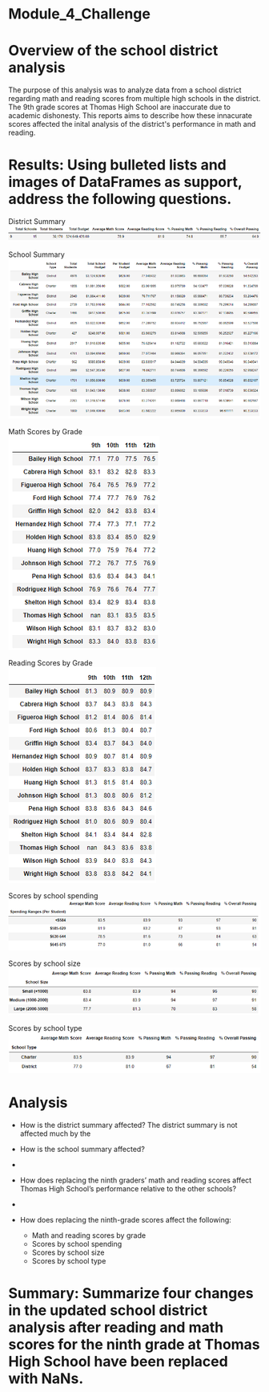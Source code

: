 # Module_4_Challenge

# Overview of the school district analysis
  The purpose of this analysis was to analyze data from a school district regarding math and reading scores from multiple high schools in the district. The 9th grade scores   at Thomas High School are inaccurate due to academic dishonesty. This reports aims to describe how these innacurate scores affected the inital analysis of the district's     performance in math and reading. 
  
# Results: Using bulleted lists and images of DataFrames as support, address the following questions.
District Summary
![This is an image](https://github.com/nsmeltz/Module_4_Challenge/blob/760cde5de33c8ef4f9667cc64725d9e584ab0b48/Resources/district_summary.png)

School Summary
![This is an image](https://github.com/nsmeltz/Module_4_Challenge/blob/c41cf673289c96dde0eddefa9208334ba5e59be9/Resources/per_school_summary.png)

Math Scores by Grade                                                                           
![This is an image](https://github.com/nsmeltz/Module_4_Challenge/blob/892c2639b6c7992935a766c128df86a09dc1e15a/Resources/math_scores.png)

Reading Scores by Grade                                                              
![This is an image](https://github.com/nsmeltz/Module_4_Challenge/blob/892c2639b6c7992935a766c128df86a09dc1e15a/Resources/reading_scores.png)

Scores by school spending
![This is an image](https://github.com/nsmeltz/Module_4_Challenge/blob/ef116c404ed464b6013ac2110985d5b0b0df3db0/Resources/scores_spending.png)

Scores by school size
![This is an image](https://github.com/nsmeltz/Module_4_Challenge/blob/ef116c404ed464b6013ac2110985d5b0b0df3db0/Resources/scores_size.png)

Scores by school type
![This is an image](https://github.com/nsmeltz/Module_4_Challenge/blob/ef116c404ed464b6013ac2110985d5b0b0df3db0/Resources/scores_type.png)

# Analysis

  - How is the district summary affected?
    The district summary is not affected much by the 
    
  - How is the school summary affected?
  - 
  - How does replacing the ninth graders’ math and reading scores affect Thomas High School’s performance relative to the other schools?
  - 
  - How does replacing the ninth-grade scores affect the following:
    - Math and reading scores by grade
    - Scores by school spending
    - Scores by school size
    - Scores by school type

# Summary: Summarize four changes in the updated school district analysis after reading and math scores for the ninth grade at Thomas High School have been replaced with NaNs.
